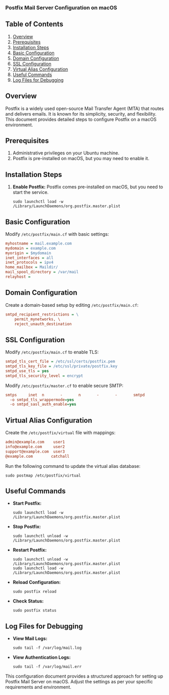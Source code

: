 ### Postfix Mail Server Configuration on macOS

## Table of Contents
1. [Overview](#overview)
2. [Prerequisites](#prerequisites)
3. [Installation Steps](#installation-steps)
4. [Basic Configuration](#basic-configuration)
5. [Domain Configuration](#domain-configuration)
6. [SSL Configuration](#ssl-configuration)
7. [Virtual Alias Configuration](#virtual-alias-configuration)
8. [Useful Commands](#useful-commands)
9. [Log Files for Debugging](#log-files-for-debugging)

## Overview
Postfix is a widely used open-source Mail Transfer Agent (MTA) that routes and delivers emails. It is known for its simplicity, security, and flexibility. This document provides detailed steps to configure Postfix on a macOS environment.

## Prerequisites
1. Administrative privileges on your Ubuntu machine.
2. Postfix is pre-installed on macOS, but you may need to enable it.

## Installation Steps
1. **Enable Postfix:** Postfix comes pre-installed on macOS, but you need to start the service.
     ```shell
     sudo launchctl load -w /Library/LaunchDaemons/org.postfix.master.plist
     ```

## Basic Configuration
Modify `/etc/postfix/main.cf` with basic settings:

```ini
myhostname = mail.example.com
mydomain = example.com
myorigin = $mydomain
inet_interfaces = all
inet_protocols = ipv4
home_mailbox = Maildir/
mail_spool_directory = /var/mail
relayhost = 
```

## Domain Configuration
Create a domain-based setup by editing `/etc/postfix/main.cf`:

```ini
smtpd_recipient_restrictions = \
    permit_mynetworks, \
    reject_unauth_destination
```

## SSL Configuration
Modify `/etc/postfix/main.cf` to enable TLS:

```ini
smtpd_tls_cert_file = /etc/ssl/certs/postfix.pem
smtpd_tls_key_file = /etc/ssl/private/postfix.key
smtpd_use_tls = yes
smtpd_tls_security_level = encrypt
```

Modify `/etc/postfix/master.cf` to enable secure SMTP:

```ini
smtps     inet  n       -       n       -       -       smtpd
  -o smtpd_tls_wrappermode=yes
  -o smtpd_sasl_auth_enable=yes
```

## Virtual Alias Configuration
Create the `/etc/postfix/virtual` file with mappings:

```ini
admin@example.com    user1
info@example.com     user2
support@example.com  user3
@example.com        catchall
```

Run the following command to update the virtual alias database:
```shell
sudo postmap /etc/postfix/virtual
```

## Useful Commands
- **Start Postfix:**
  ```shell
  sudo launchctl load -w /Library/LaunchDaemons/org.postfix.master.plist
  ```
- **Stop Postfix:**
  ```shell
  sudo launchctl unload -w /Library/LaunchDaemons/org.postfix.master.plist
  ```
- **Restart Postfix:**
  ```shell
  sudo launchctl unload -w /Library/LaunchDaemons/org.postfix.master.plist
  sudo launchctl load -w /Library/LaunchDaemons/org.postfix.master.plist
  ```
- **Reload Configuration:**
  ```shell
  sudo postfix reload
  ```
- **Check Status:**
  ```shell
  sudo postfix status
  ```

## Log Files for Debugging
- **View Mail Logs:**
  ```shell
  sudo tail -f /var/log/mail.log
  ```
- **View Authentication Logs:**
  ```shell
  sudo tail -f /var/log/mail.err
  ```

This configuration document provides a structured approach for setting up Postfix Mail Server on macOS. Adjust the settings as per your specific requirements and environment.